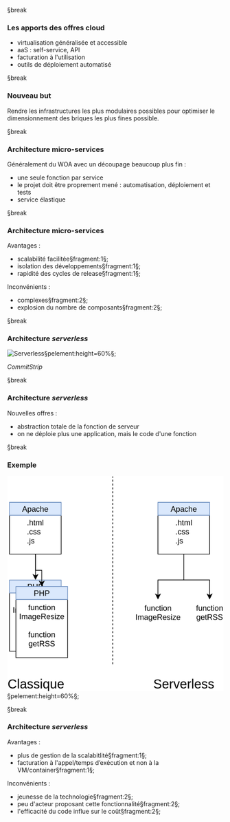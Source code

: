 
§break

### Les apports des offres cloud

* virtualisation généralisée et accessible
* aaS : self-service, API
* facturation à l'utilisation 
* outils de déploiement automatisé

§break

### Nouveau but

Rendre les infrastructures les plus modulaires possibles pour optimiser le dimensionnement des briques les plus fines possible. 


§break

### Architecture micro-services


Généralement du WOA avec un découpage beaucoup plus fin :

- une seule fonction par service
- le projet doit être proprement mené : automatisation, déploiement et tests
- service élastique

§break

### Architecture micro-services

Avantages :

- scalabilité facilitée§fragment:1§;
- isolation des développements§fragment:1§;
- rapidité des cycles de release§fragment:1§;

Inconvénients : 

- complexes§fragment:2§;
- explosion du nombre de composants§fragment:2§;

§break

### Architecture *serverless*

![Serverless](https://www.commitstrip.com/wp-content/uploads/2017/04/Strip-Severless-650-finalV2.jpg)§pelement:height=60%§;

*CommitStrip*

§break

### Architecture *serverless*

Nouvelles offres :

- abstraction totale de la fonction de serveur
- on ne déploie plus une application, mais le code d'une fonction

§break

### Exemple


![Serverless](/data/serverless.png)§pelement:height=60%§;

§break

### Architecture *serverless*

Avantages :

- plus de gestion de la scalabitlité§fragment:1§;
- facturation à l'appel/temps d’exécution  et non à la VM/container§fragment:1§;

Inconvénients :

- jeunesse de la technologie§fragment:2§;
- peu d'acteur proposant cette fonctionnalité§fragment:2§;
- l'efficacité du code influe sur le coût§fragment:2§;
